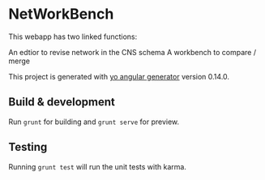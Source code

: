 # NetWorkBench

This webapp has two linked functions:

An edtior to revise network in the CNS schema
A workbench to compare / merge

This project is generated with [yo angular generator](https://github.com/yeoman/generator-angular)
version 0.14.0.

## Build & development

Run `grunt` for building and `grunt serve` for preview.

## Testing

Running `grunt test` will run the unit tests with karma.
